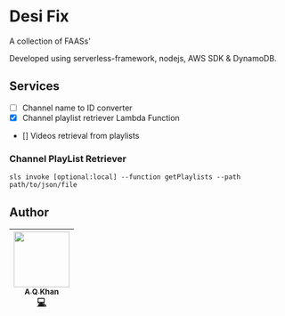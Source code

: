 # Desi Fix

A collection of FAASs'

Developed using serverless-framework, nodejs, AWS SDK & DynamoDB.

## Services

- [ ] Channel name to ID converter
- [x] Channel playlist retriever Lambda Function
- [] Videos retrieval from playlists

### Channel PlayList Retriever
```sls invoke [optional:local] --function getPlaylists --path path/to/json/file```

## Author

<!-- ALL-CONTRIBUTORS-LIST:START - Do not remove or modify this section -->
<!-- prettier-ignore -->
| [<img src="https://avatars1.githubusercontent.com/u/4011536?s=460&v=4" width="100px;"/><br /><sub><b>A Q Khan</b></sub>](http://aqkhan.ninja)<br />[💻](https://github.com/aqkhan "Code") |
| :---: |
<!-- ALL-CONTRIBUTORS-LIST:END -->
<!-- ALL-CONTRIBUTORS-LIST: START - Do not remove or modify this section -->
<!-- ALL-CONTRIBUTORS-LIST:END -->